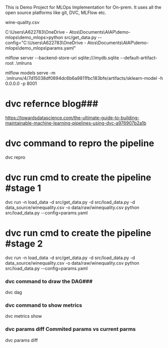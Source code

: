 This is Demo Project for MLOps Implementation for On-prem. It uses all the open source platforms like git, DVC, MLFlow etc. 

wine-quality.csv

C:\Users\A622783\OneDrive - Atos\Documents\AIAP\demo-mlops\demo_mlops>python src/get_data.py --config="C:\Users\A622783\OneDrive - Atos\Documents\AIAP\demo-mlops\demo_mlops\params.yaml"

mlflow server --backend-store-uri sqlite:///mydb.sqlite --default-artifact-root .\mlruns

mlflow models serve -m .\mlruns/4/7d15038df0894dc6b6a9811fbc183bfe/artifacts/sklearn-model -h 0.0.0.0 -p 8001

# dvc refernce blog###
https://towardsdatascience.com/the-ultimate-guide-to-building-maintainable-machine-learning-pipelines-using-dvc-a976907b2a1b

# dvc command to repro the pipeline 
dvc repro

# dvc run cmd to create the pipeline #stage 1
dvc run -n load_data  -d src/get_data.py -d src/load_data.py -d data_source/winequality.csv -o data/raw/winequality.csv  python src/load_data.py --config=params.yaml

# dvc run cmd to create the pipeline #stage 2
dvc run -n load_data  -d src/get_data.py -d src/load_data.py -d data_source/winequality.csv -o data/raw/winequality.csv  python src/load_data.py --config=params.yaml


### dvc command to draw the DAG###
dvc dag

### dvc command to show metrics ###

dvc metrics show

### dvc params diff  Commited params vs current parms ###

dvc params diff
